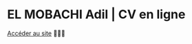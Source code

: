 # EL MOBACHI Adil | CV en ligne
[Accéder au site](https://adilelmoba.github.io/elmobachiadil-cv/) 🚀🚀🚀
